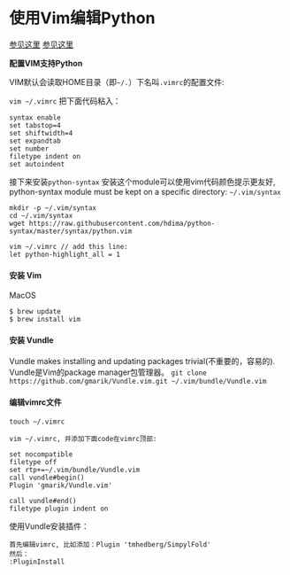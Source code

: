 # 使用Vim编辑Python

[参见这里](https://linuxhint.com/vim-python-development/)
[参见这里](https://realpython.com/vim-and-python-a-match-made-in-heaven/#macos-os-x)

**配置VIM支持Python**

VIM默认会读取HOME目录（即`~/.`）下名叫`.vimrc`的配置文件:

`vim ~/.vimrc`
把下面代码粘入：

```Shell
syntax enable
set tabstop=4
set shiftwidth=4
set expandtab
set number
filetype indent on
set autoindent
```

接下来安装`python-syntax`
安装这个module可以使用vim代码颜色提示更友好, python-syntax module must be kept on a specific directory:
`~/.vim/syntax`

```Shell
mkdir -p ~/.vim/syntax
cd ~/.vim/syntax
wget https://raw.githubusercontent.com/hdima/python-syntax/master/syntax/python.vim
```

```Shell
vim ~/.vimrc // add this line:
let python-highlight_all = 1
```

#### 安装 Vim
MacOS
```
$ brew update
$ brew install vim
```

#### 安装 Vundle
Vundle makes installing and updating packages trivial(不重要的，容易的).
Vundle是Vim的package manager包管理器。
`git clone https://github.com/gmarik/Vundle.vim.git ~/.vim/bundle/Vundle.vim`

#### 编辑vimrc文件
```
touch ~/.vimrc

vim ~/.vimrc, 并添加下面code在vimrc顶部:

set nocompatible
filetype off
set rtp+=~/.vim/bundle/Vundle.vim
call vundle#begin()
Plugin 'gmarik/Vundle.vim'

call vundle#end()            
filetype plugin indent on
```

使用Vundle安装插件：
```
首先编辑vimrc, 比如添加：Plugin 'tmhedberg/SimpylFold'
然后：
:PluginInstall
```



